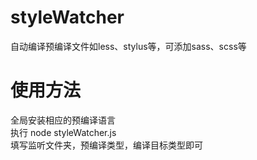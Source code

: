 # styleWatcher
自动编译预编译文件如less、stylus等，可添加sass、scss等
# 使用方法
全局安装相应的预编译语言  
执行 node styleWatcher.js  
填写监听文件夹，预编译类型，编译目标类型即可
